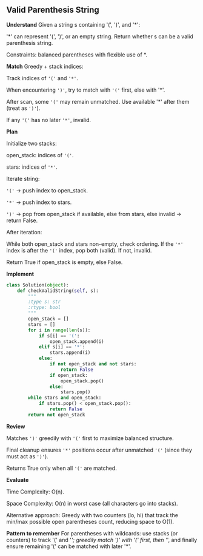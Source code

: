 ## Valid Parenthesis String
**Understand**
Given a string s containing '(', ')', and '*':

'*' can represent '(', ')', or an empty string.
Return whether s can be a valid parenthesis string.

Constraints: balanced parentheses with flexible use of *.

**Match**
Greedy + stack indices:

Track indices of `'('` and `'*'`.

When encountering `')'`, try to match with `'('` first, else with '*'.

After scan, some `'('` may remain unmatched. Use available '*' after them (treat as `')'`).

If any `'('` has no later `'*'`, invalid.

**Plan**

Initialize two stacks:

open_stack: indices of `'('`.

stars: indices of `'*'`.

Iterate string:

`'('` → push index to open_stack.

`'*'` → push index to stars.

`')'` → pop from open_stack if available, else from stars, else invalid → return False.

After iteration:

While both open_stack and stars non-empty, check ordering. If the `'*'` index is after the `'('` index, pop both (valid). If not, invalid.

Return True if open_stack is empty, else False.

**Implement**
```py
class Solution(object):
    def checkValidString(self, s):
        """
        :type s: str
        :rtype: bool
        """
        open_stack = []
        stars = []
        for i in range(len(s)):
            if s[i] == '(':
                open_stack.append(i)
            elif s[i] == '*':
                stars.append(i)
            else:
                if not open_stack and not stars:
                    return False
                if open_stack:
                    open_stack.pop()
                else:
                    stars.pop()
        while stars and open_stack:
            if stars.pop() < open_stack.pop():
                return False
        return not open_stack
```

**Review**

Matches `')'` greedily with `'('` first to maximize balanced structure.

Final cleanup ensures `'*'` positions occur after unmatched `'('` (since they must act as `')'`).

Returns True only when all `'('` are matched.

**Evaluate**

Time Complexity: O(n).

Space Complexity: O(n) in worst case (all characters go into stacks).

Alternative approach: Greedy with two counters (lo, hi) that track the min/max possible open parentheses count, reducing space to O(1).

**Pattern to remember**
For parentheses with wildcards: use stacks (or counters) to track '(' and '*'; greedily match ')' with '(' first, then '*', and finally ensure remaining '(' can be matched with later '*'.